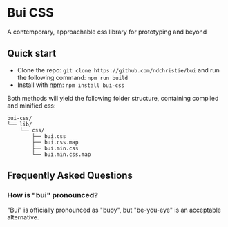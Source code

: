 # Bui CSS
A contemporary, approachable css library for prototyping and beyond

## Quick start

- Clone the repo: `git clone https://github.com/ndchristie/bui` and run the following command: `npm run build`
- Install with [npm](https://www.npmjs.com): `npm install bui-css`

Both methods will yield the following folder structure, containing compiled and minified css:
```
bui-css/
└── lib/
    └── css/
        ├── bui.css
        ├── bui.css.map
        ├── bui.min.css
        └── bui.min.css.map
```

## Frequently Asked Questions

### How is "bui" pronounced?

"Bui" is officially pronounced as "buoy", but "be-you-eye" is an acceptable alternative.